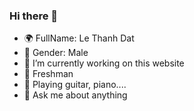 ### Hi there 👋

- 🌍 FullName: Le Thanh Dat
- 🐒 Gender: Male
- 🔭 I’m currently working on this website
- 🌱 Freshman
- 🎼 Playing guitar, piano....
- 💬 Ask me about anything







